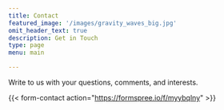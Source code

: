 ```yaml
---
title: Contact
featured_image: '/images/gravity_waves_big.jpg'
omit_header_text: true
description: Get in Touch
type: page
menu: main

---
```



Write to us with your questions, comments, and interests. 

{{< form-contact action="https://formspree.io/f/myybqlny"  >}}
